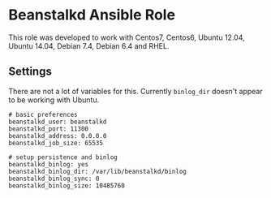 # Beanstalkd Ansible Role
This role was developed to work with Centos7, Centos6, Ubuntu 12.04, Ubuntu 14.04, Debian 7.4, Debian 6.4 and RHEL.

## Settings

There are not a lot of variables for this. Currently `binlog_dir` doesn't appear to be working with Ubuntu.

```
# basic preferences
beanstalkd_user: beanstalkd
beanstalkd_port: 11300
beanstalkd_address: 0.0.0.0
beanstalkd_job_size: 65535

# setup persistence and binlog
beanstalkd_binlog: yes
beanstalkd_binlog_dir: /var/lib/beanstalkd/binlog
beanstalkd_binlog_sync: 0
beanstalkd_binlog_size: 10485760
``` 